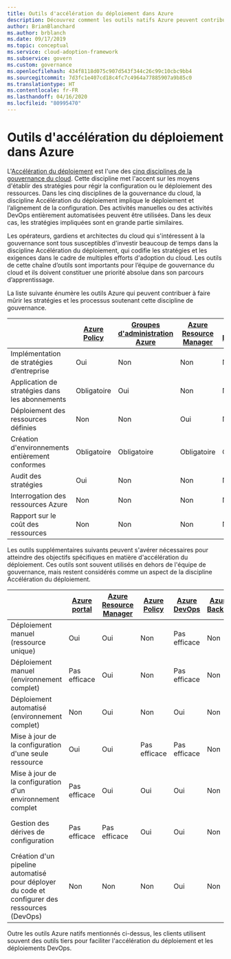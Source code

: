 ```yaml
---
title: Outils d'accélération du déploiement dans Azure
description: Découvrez comment les outils natifs Azure peuvent contribuer à affiner les stratégies et les processus qui vont dans le sens de la discipline de gouvernance d’accélération du déploiement.
author: BrianBlanchard
ms.author: brblanch
ms.date: 09/17/2019
ms.topic: conceptual
ms.service: cloud-adoption-framework
ms.subservice: govern
ms.custom: governance
ms.openlocfilehash: 434f8118d075c907d543f344c26c99c10cbc9bb4
ms.sourcegitcommit: 7d3fc1e407cd18c4fc7c4964a77885907a9b85c0
ms.translationtype: HT
ms.contentlocale: fr-FR
ms.lasthandoff: 04/16/2020
ms.locfileid: "80995470"
---
```

# <a name="deployment-acceleration-tools-in-azure"></a>Outils d'accélération du déploiement dans Azure

L'[Accélération du déploiement](./index.md) est l'une des [cinq disciplines de la gouvernance du cloud](../governance-disciplines.md). Cette discipline met l'accent sur les moyens d'établir des stratégies pour régir la configuration ou le déploiement des ressources. Dans les cinq disciplines de la gouvernance du cloud, la discipline Accélération du déploiement implique le déploiement et l’alignement de la configuration. Des activités manuelles ou des activités DevOps entièrement automatisées peuvent être utilisées. Dans les deux cas, les stratégies impliquées sont en grande partie similaires.

Les opérateurs, gardiens et architectes du cloud qui s'intéressent à la gouvernance sont tous susceptibles d'investir beaucoup de temps dans la discipline Accélération du déploiement, qui codifie les stratégies et les exigences dans le cadre de multiples efforts d'adoption du cloud. Les outils de cette chaîne d’outils sont importants pour l’équipe de gouvernance du cloud et ils doivent constituer une priorité absolue dans son parcours d’apprentissage.

La liste suivante énumère les outils Azure qui peuvent contribuer à faire mûrir les stratégies et les processus soutenant cette discipline de gouvernance.

|  | [Azure Policy](https://docs.microsoft.com/azure/governance/policy/overview) | [Groupes d'administration Azure](https://docs.microsoft.com/azure/governance/management-groups) | [Azure Resource Manager](https://docs.microsoft.com/azure/azure-resource-manager/management/overview) | [Azure Blueprints](https://docs.microsoft.com/azure/governance/blueprints/overview) | [Azure Resource Graph](https://docs.microsoft.com/azure/governance/resource-graph/overview) | [Azure Cost Management](https://docs.microsoft.com/azure/cost-management) |
|---------|---------|---------|---------|---------|---------|---------|
|Implémentation de stratégies d’entreprise     |Oui |Non  |Non  |Non | Non |Non |
|Application de stratégies dans les abonnements     |Obligatoire |Oui  |Non  |Non | Non |Non |
|Déploiement des ressources définies     |Non |Non  |Oui  |Non | Non |Non |
|Création d'environnements entièrement conformes      |Obligatoire |Obligatoire  |Obligatoire  |Oui | Non |Non |
|Audit des stratégies      |Oui |Non  |Non  |Non | Non |Non |
|Interrogation des ressources Azure      |Non |Non  |Non  |Non |Oui |Non |
|Rapport sur le coût des ressources      |Non |Non  |Non  |Non |Non |Oui |

Les outils supplémentaires suivants peuvent s'avérer nécessaires pour atteindre des objectifs spécifiques en matière d'accélération du déploiement. Ces outils sont souvent utilisés en dehors de l'équipe de gouvernance, mais restent considérés comme un aspect de la discipline Accélération du déploiement.

|  | [Azure portal](https://azure.microsoft.com/features/azure-portal)  | [Azure Resource Manager](https://docs.microsoft.com/azure/azure-resource-manager/management/overview)  | [Azure Policy](https://docs.microsoft.com/azure/governance/policy/overview) | [Azure DevOps](https://docs.microsoft.com/azure/devops) | [Azure Backup](https://docs.microsoft.com/azure/backup/backup-introduction-to-azure-backup) | [Azure Site Recovery](https://docs.microsoft.com/azure/site-recovery/site-recovery-overview) |
|---------|---------|---------|---------|---------|---------|---------|
|Déploiement manuel (ressource unique)     | Oui | Oui  | Non  | Pas efficace | Non | Oui |
|Déploiement manuel (environnement complet)     | Pas efficace | Oui | Non  | Pas efficace | Non | Oui |
|Déploiement automatisé (environnement complet)     | Non  | Oui  | Non  | Oui  | Non | Oui |
|Mise à jour de la configuration d'une seule ressource     | Oui | Oui | Pas efficace | Pas efficace | Non | Oui - Pendant la réplication |
|Mise à jour de la configuration d'un environnement complet     | Pas efficace | Oui | Oui | Oui  | Non | Oui - Pendant la réplication |
|Gestion des dérives de configuration     | Pas efficace | Pas efficace | Oui  | Oui  | Non | Oui - Pendant la réplication |
|Création d'un pipeline automatisé pour déployer du code et configurer des ressources (DevOps)     | Non | Non | Non | Oui | Non | Non |

Outre les outils Azure natifs mentionnés ci-dessus, les clients utilisent souvent des outils tiers pour faciliter l'accélération du déploiement et les déploiements DevOps.
